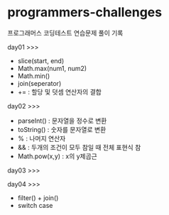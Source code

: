 # programmers-challenges

프로그래머스 코딩테스트 연습문제 풀이 기록

day01 >>>

- slice(start, end)
- Math.max(num1, num2)
- Math.min()
- join(seperator)
- += : 할당 및 덧셈 연산자의 결합

day02 >>>

- parseInt() : 문자열을 정수로 변환
- toString() : 숫자를 문자열로 변환
- % : 나머지 연산자
- && : 두개의 조건이 모두 참일 때 전체 표현식 참
- Math.pow(x,y) : x의 y제곱근

day03 >>>

day04 >>>

- filter() + join()
- switch case

